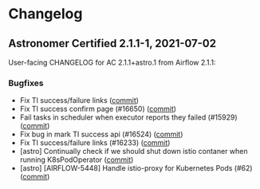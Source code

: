 # Changelog

Astronomer Certified 2.1.1-1, 2021-07-02
----------------------------------------

User-facing CHANGELOG for AC 2.1.1+astro.1 from Airflow 2.1.1:

### Bugfixes

- Fix TI success/failure links ([commit](https://github.com/astronomer/airflow/commit/8f598f6fa))
- Fix TI success confirm page (#16650) ([commit](https://github.com/astronomer/airflow/commit/b0aaf266f))
- Fail tasks in scheduler when executor reports they failed (#15929) ([commit](https://github.com/astronomer/airflow/commit/fa7a14daa))
- Fix bug in mark TI success api (#16524) ([commit](https://github.com/astronomer/airflow/commit/ebae41f0e))
- Fix TI success/failure links (#16233) ([commit](https://github.com/astronomer/airflow/commit/1fb970f90))
- [astro] Continually check if we should shut down istio contaner when running K8sPodOperator ([commit](https://github.com/astronomer/airflow/commit/5c5dee67b))
- [astro] [AIRFLOW-5448] Handle istio-proxy for Kubernetes Pods (#62) ([commit](https://github.com/astronomer/airflow/commit/320675746))
